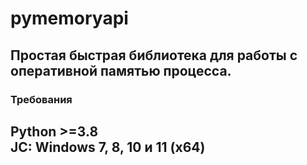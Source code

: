 # pymemoryapi
Простая быстрая библиотека для работы с оперативной памятью процесса.
---
### Требования
Python >=3.8 <br />
JC: Windows 7, 8, 10 и 11 (x64) <br />
---
